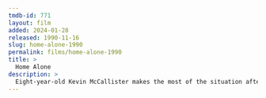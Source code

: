 ```yaml
---
tmdb-id: 771
layout: film
added: 2024-01-28
released: 1990-11-16
slug: home-alone-1990
permalink: films/home-alone-1990
title: >
  Home Alone
description: >
  Eight-year-old Kevin McCallister makes the most of the situation after his family unwittingly leaves him behind when they go on Christmas vacation. But when a pair of bungling burglars set their sights on Kevin's house, the plucky kid stands ready to defend his territory. By planting booby traps galore, adorably mischievous Kevin stands his ground as his frantic mother attempts to race home before Christmas Day.
---
```

